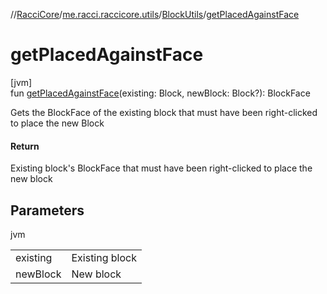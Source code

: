 //[RacciCore](../../../index.md)/[me.racci.raccicore.utils](../index.md)/[BlockUtils](index.md)/[getPlacedAgainstFace](get-placed-against-face.md)

# getPlacedAgainstFace

[jvm]\
fun [getPlacedAgainstFace](get-placed-against-face.md)(existing: Block, newBlock: Block?): BlockFace

Gets the BlockFace of the existing block that must have been right-clicked to place the new Block

#### Return

Existing block's BlockFace that must have been right-clicked to place the new block

## Parameters

jvm

| | |
|---|---|
| existing | Existing block |
| newBlock | New block |
